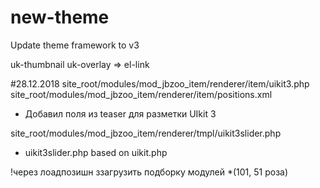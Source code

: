 # new-theme
Update theme framework to v3

uk-thumbnail uk-overlay => el-link

#28.12.2018
site_root/modules/mod_jbzoo_item/renderer/item/uikit3.php
site_root/modules/mod_jbzoo_item/renderer/item/positions.xml
* Добавил поля из teaser для разметки UIkit 3

site_root/modules/mod_jbzoo_item/renderer/tmpl/uikit3slider.php
+ uikit3slider.php based on uikit.php

!через лоадпозишн ззагрузить подборку модулей *(101, 51 роза)